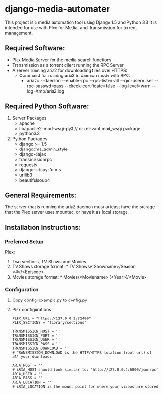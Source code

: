 django-media-automater
======================

This project is a media automation tool using Django 1.5 and Python 3.3 It is intended for use with Plex for Media, and Transmission for torrent management.


Required Software:
------------------
* Plex Media Server for the media search functions
* Transmission as a torrent client running the RPC Server
* A server running aria2 for downloading files over HTTPS:
  * Command for running aria2 in daemon mode with RPC:
    * aria2c --daemon --enable-rpc --rpc-listen-all --rpc-user=user --rpc-passwd=pass --check-certificate=false --log-level=warn --log=/tmp/aria2.log

Required Python Software:
-------------------------
1.  Server Packages
    * apache
    * libapache2-mod-wsgi-py3 // or relevant mod_wsgi package
    * python3.3
2.  Python Packages
    * django >= 1.5
    * djangocms_admin_style
    * django-dajax
    * transmissionrpc
    * requests
    * django-crispy-forms
    * urllib3
    * beautifulsoup4

General Requirements:
---------------------
The server that is running the aria2 daemon must at least have the storage that the Plex server uses mounted, or have it as local storage.


Installation Instructions:
--------------------------
### Preferred Setup ###
Plex:
  1.  Two sections, TV Shows and Movies.
  2.  TV Shows storage format:
    * TV Shows/\<Showname\>/Season \<#\>/\<Episode\>
  3.  Movies storage format:
    * Movies/\<Moviename\> (\<Year\>)/\<Movie\>


### Configuration ###
1.  Copy config-example.py to config.py
2.  Plex configurations

        PLEX_URL = "https://127.0.0.1:32400"
        PLEX_SECTIONS = "library/sections"

        TRANSMISSION_HOST = ''
        TRANSMISSION_PORT = ''
        TRANSMISSION_USER = ''
        TRANSMISSION_PASS = ''
        TRANSMISSION_DOWNLOAD = ''
        # TRANSMISSION_DOWNLOAD is the HTTP/HTTPS location (root url) of all your downloads

        ARIA_HOST = ''
        # ARIA_HOST should look similar to: 'http://127.0.0.1:6800/jsonrpc'
        ARIA_USER = ''
        ARIA_PASS = ''
        ARIA_LOCATION = ''
        # ARIA_LOCATION is the mount point for where your videos are stored